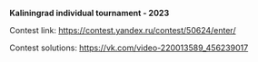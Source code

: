**Kaliningrad individual tournament - 2023**

Contest link: https://contest.yandex.ru/contest/50624/enter/

Contest solutions: https://vk.com/video-220013589_456239017



